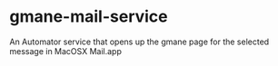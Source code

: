 # gmane-mail-service
An Automator service that opens up the gmane page for the selected message in MacOSX Mail.app
